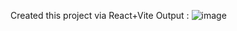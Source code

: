Created this project via React+Vite
Output : ![image](https://github.com/aryankumar120/Graviti/assets/134778655/238046f5-ac46-487f-b7f0-4b23f822f5c5)
